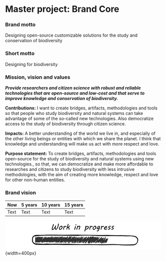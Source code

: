 # **Master project: Brand Core**

### Brand motto
Designing open-source customizable solutions for the study and conservation of biodiversity

### Short motto 
Designing for biodiversity


### Mission, vision and values

***Provide researchers and citizen science with robust and reliable technologies that are open-source and low-cost and that serve to improve knowledge and conservation of biodiversity.***

**Contributions:**
I want to create bridges, artifacts, methodologies and tools so that people who study biodiversity and natural systems can take advantage of some of the so-called new technologies. Also democratize access to the study of biodiversity through citizen science.


**Impacts:**
A better understanding of the world we live in, and especially of the other living beings or entities with which we share the planet. I think that knowledge and understanding will make us act with more respect and love.

**Purpose statement:**
To create bridges, artifacts, methodologies and tools open-source for the study of biodiversity and natural systems using new technologies., so that, we can democratize and make more affordable to researches and citizens to study biodiversity with less intrusive methodologies, with the aim of creating more knowledge, respect  and love for other non-human entities.


### Brand vision

| Now | 5 years | 10 years | 15 years |
| -------- | -------- | -------- | -------- |
| Text     | Text     | Text     | Text     |

![Work in progress](../images/WIP.png){width=400px}